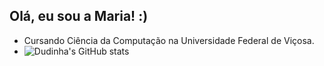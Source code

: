 ## Olá, eu sou a Maria! :)
 - Cursando Ciência da Computação na Universidade Federal de Viçosa.
 - ![Dudinha's GitHub stats](https://github-readme-stats.vercel.app/api?username=anuraghazra&show_icons=true&theme=transparent)
